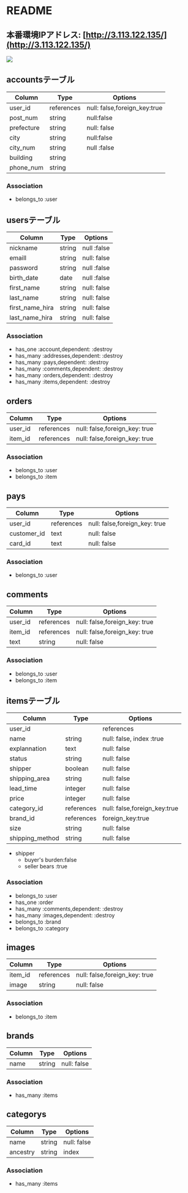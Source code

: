 # README

## 本番環境IPアドレス: [http://3.113.122.135/](http://3.113.122.135/)


<img src="https://i.gyazo.com/7d68ebe972ad64314319c0fc29ee11c3.png">


## accountsテーブル
|Column|Type|Options|
|------|----|-------|
|user_id|references|null: false,foreign_key:true|
|post_num|string|null:false|
|prefecture|string|null: false|
|city|string|null:false|
|city_num|string|null :false|
|building|string|
|phone_num|string|

### Association
- belongs_to :user

## usersテーブル
|Column|Type|Options|
|------|----|-------|
|nickname|string|null :false|
|emaill|string|null: false|
|password|string|null :false|
|birth_date|date|null :false|
|first_name|string|null: false|
|last_name|string|null: false|
|first_name_hira|string|null: false|
|last_name_hira|string|null: false|

### Association
- has_one :account,dependent: :destroy
- has_many :addresses,dependent: :destroy
- has_many :pays,dependent: :destroy
- has_many :comments,dependent: :destroy
- has_many :orders,dependent: :destroy
- has_many :items,dependent: :destroy

## orders
|Column|Type|Options|
|------|----|-------|
|user_id|references|null: false,foreign_key: true|
|item_id|references|null: false,foreign_key: true|

### Association
- belongs_to :user
- belongs_to :item


## pays
|Column|Type|Options|
|------|----|-------|
|user_id|references|null: false,foreign_key: true|
|customer_id|text|null: false|
|card_id|text|null: false|

### Association
- belongs_to :user

## comments
|Column|Type|Options|
|------|----|-------|
|user_id|references|null: false,foreign_key: true|
|item_id|references|null: false,foreign_key: true|
|text|string|null: false|

### Association
- belongs_to :user
- belongs_to :item





## itemsテーブル
|Column|Type|Options|
|------|----|-------|
|user_id||references|null: false,foreign_key: true|
|name|string|null: false, index :true|
|explannation|text|null: false|
|status|string|null: false|
|shipper|boolean|null: false|
|shipping_area|string|null: false|
|lead_time|integer|null: false|
|price|integer|null: false|
|category_id|references|null: false,foreign_key:true|
|brand_id|references|foreign_key:true|
|size|string|null: false|
|shipping_method|string|null: false|

- shipper
  - buyer's burden:false
  - seller bears  :true

### Association
- belongs_to :user
- has_one :order
- has_many :comments,dependent: :destroy
- has_many :images,dependent: :destroy
- belongs_to :brand
- belongs_to :category



## images
|Column|Type|Options|
|------|----|-------|
|item_id|references|null: false,foreign_key: true|
|image|string|null: false|

### Association
- belongs_to :item



## brands
|Column|Type|Options|
|------|----|-------|
|name|string|null: false|

### Association
- has_many :items



## categorys
|Column|Type|Options|
|------|----|-------|
|name|string|null: false|
|ancestry|string|index|

### Association
- has_many :items







